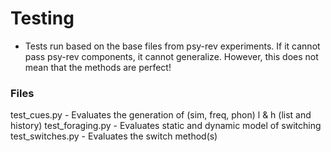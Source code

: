 # Testing 

- Tests run based on the base files from psy-rev experiments. If it cannot pass psy-rev components, it cannot generalize. However, this does not mean that the methods are perfect! 

### Files

test_cues.py
    - Evaluates the generation of (sim, freq, phon) l & h (list and history)
test_foraging.py
    - Evaluates static and dynamic model of switching
test_switches.py
    - Evaluates the switch method(s)
